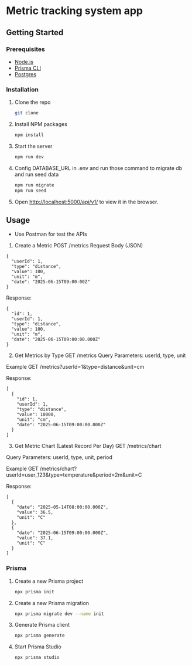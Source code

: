 # Metric tracking system app

## Getting Started

### Prerequisites

- [Node.js](https://nodejs.org/en/download/)
- [Prisma CLI](https://www.prisma.io/docs/getting-started/setup-prisma/start-from-scratch-sql-typescript-postgres)
- [Postgres](https://www.postgresql.org/download/)

### Installation

1. Clone the repo
   ```sh
   git clone

    ```
2. Install NPM packages
    ```sh
    npm install
    ```
3. Start the server
    ```sh
    npm run dev
    ```

4. Config DATABASE_URL in .env and run those command to migrate db and run seed data
    ```sh
    npm run migrate
    npm run seed
    ```
4. Open [http://localhost:5000/api/v1/](http://localhost:5000/api/v1/) to view it in the browser.

## Usage
- Use Postman for test the APIs

1. Create a Metric
POST /metrics
Request Body (JSON)
```
{
  "userId": 1,
  "type": "distance",
  "value": 100,
  "unit": "m",
  "date": "2025-06-15T09:00:00Z"
}
```
Response:

```
{
  "id": 1,
  "userId": 1,
  "type": "distance",
  "value": 100,
  "unit": "m",
  "date": "2025-06-15T09:00:00.000Z"
}

```
2. Get Metrics by Type
GET /metrics
Query Parameters: userId, type, unit

Example
GET /metrics?userId=1&type=distance&unit=cm

Response:

```
[
  {
    "id": 1,
    "userId": 1,
    "type": "distance",
    "value": 10000,
    "unit": "cm",
    "date": "2025-06-15T09:00:00.000Z"
  }
]
```
3. Get Metric Chart (Latest Record Per Day)
GET /metrics/chart

Query Parameters: userId, type, unit, period

Example
GET /metrics/chart?userId=user_123&type=temperature&period=2m&unit=C

Response:
```
[
  {
    "date": "2025-05-14T08:00:00.000Z",
    "value": 36.5,
    "unit": "C"
  },
  {
    "date": "2025-06-15T09:00:00.000Z",
    "value": 37.1,
    "unit": "C"
  }
]

```


### Prisma

1. Create a new Prisma project
    ```sh
    npx prisma init
    ```

2. Create a new Prisma migration
    ```sh
    npx prisma migrate dev --name init
    ```

3. Generate Prisma client
    ```sh
    npx prisma generate
    ```

4. Start Prisma Studio
    ```sh
    npx prisma studio
    ```
